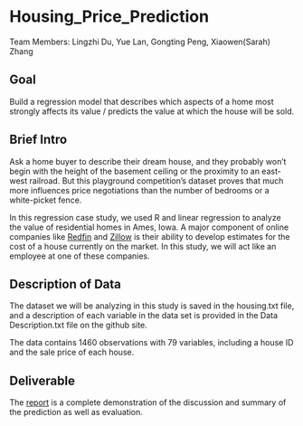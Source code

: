 # Housing_Price_Prediction

Team Members: Lingzhi Du, Yue Lan, Gongting Peng, Xiaowen(Sarah) Zhang

## Goal

Build a regression model that describes which aspects of a home most strongly affects its value / predicts the value at which the house will be sold.

## Brief Intro

Ask a home buyer to describe their dream house, and they probably won’t begin with the height of the basement ceiling or the proximity to an east-west railroad. But this playground competition’s dataset proves that much more influences price negotiations than the number of bedrooms or a white-picket fence.

In this regression case study, we used R and linear regression to analyze the value of residential homes in Ames, Iowa. 
A major component of online companies like [Redfin](https://www.redfin.com) and [Zillow](https://www.zillow.com) is their ability to develop estimates for the cost of a house currently on the market. In this study, we will act like an employee at one of these companies. 



## Description of Data

The dataset we will be analyzing in this study is saved in the housing.txt file, and a description of each variable in the data set is provided in the Data Description.txt file on the github site.


The data contains 1460 observations with 79 variables, including a house ID and the sale price of each house.


## Deliverable

The [report]() is a complete demonstration of the discussion and summary of the prediction as well as evaluation.
